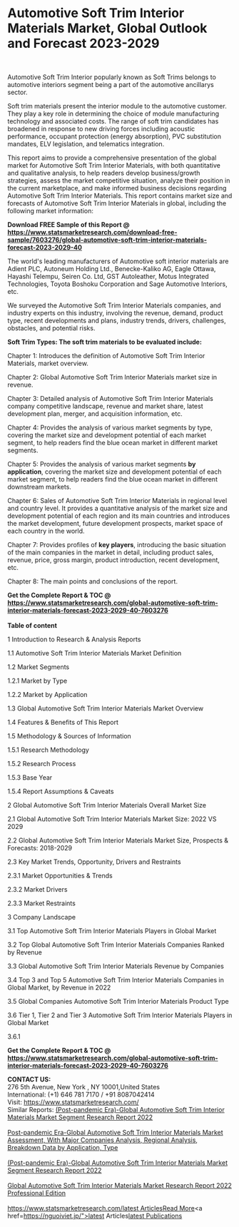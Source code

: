 <h1>Automotive Soft Trim Interior Materials Market, Global Outlook and Forecast 2023-2029</h1><br/><p>Automotive Soft Trim Interior popularly known as Soft Trims belongs to automotive interiors segment being a part of the automotive ancillarys sector.</p><p>Soft trim materials present the interior module to the automotive customer. They play a key role in determining the choice of module manufacturing technology and associated costs. The range of soft trim candidates has broadened in response to new driving forces including acoustic performance, occupant protection (energy absorption), PVC substitution mandates, ELV legislation, and telematics integration.</p><p>This report aims to provide a comprehensive presentation of the global market for Automotive Soft Trim Interior Materials, with both quantitative and qualitative analysis, to help readers develop business/growth strategies, assess the market competitive situation, analyze their position in the current marketplace, and make informed business decisions regarding Automotive Soft Trim Interior Materials. This report contains market size and forecasts of Automotive Soft Trim Interior Materials in global, including the following market information:</p><p><strong>Download FREE Sample of this Report @ <a href="https://www.statsmarketresearch.com/download-free-sample/7603276/global-automotive-soft-trim-interior-materials-forecast-2023-2029-40">https://www.statsmarketresearch.com/download-free-sample/7603276/global-automotive-soft-trim-interior-materials-forecast-2023-2029-40</a></strong></p><p>The world's leading manufacturers of Automotive soft interior materials are Adient PLC, Autoneum Holding Ltd., Benecke-Kaliko AG, Eagle Ottawa, Hayashi Telempu, Seiren Co. Ltd, GST Autoleather, Motus Integrated Technologies, Toyota Boshoku Corporation and Sage Automotive Interiors, etc.</p><p>We surveyed the Automotive Soft Trim Interior Materials companies, and industry experts on this industry, involving the revenue, demand, product type, recent developments and plans, industry trends, drivers, challenges, obstacles, and potential risks.</p><p><strong>Soft Trim Types: The soft trim materials to be evaluated include:</strong></p><p>Chapter 1: Introduces the definition of Automotive Soft Trim Interior Materials, market overview.</p><p>Chapter 2: Global Automotive Soft Trim Interior Materials market size in revenue.</p><p>Chapter 3: Detailed analysis of Automotive Soft Trim Interior Materials company competitive landscape, revenue and market share, latest development plan, merger, and acquisition information, etc.</p><p>Chapter 4: Provides the analysis of various market segments by type, covering the market size and development potential of each market segment, to help readers find the blue ocean market in different market segments.</p><p>Chapter 5: Provides the analysis of various market segments <strong>by application</strong>, covering the market size and development potential of each market segment, to help readers find the blue ocean market in different downstream markets.</p><p>Chapter 6: Sales of Automotive Soft Trim Interior Materials in regional level and country level. It provides a quantitative analysis of the market size and development potential of each region and its main countries and introduces the market development, future development prospects, market space of each country in the world.</p><p>Chapter 7: Provides profiles of <strong>key players</strong>, introducing the basic situation of the main companies in the market in detail, including product sales, revenue, price, gross margin, product introduction, recent development, etc.</p><p>Chapter 8: The main points and conclusions of the report.</p><div><b>Get the Complete Report & TOC @ <a href="https://www.statsmarketresearch.com/global-automotive-soft-trim-interior-materials-forecast-2023-2029-40-7603276">https://www.statsmarketresearch.com/global-automotive-soft-trim-interior-materials-forecast-2023-2029-40-7603276</a></b></div><br><b>Table of content</b><p>1 Introduction to Research & Analysis Reports<br />
 
  1.1 Automotive Soft Trim Interior Materials Market Definition<br />
 
  1.2 Market Segments<br />
 
  1.2.1 Market by Type<br />
 
  1.2.2 Market by Application<br />
 
  1.3 Global Automotive Soft Trim Interior Materials Market Overview<br />
 
  1.4 Features & Benefits of This Report<br />
 
  1.5 Methodology & Sources of Information<br />
 
  1.5.1 Research Methodology<br />
 
  1.5.2 Research Process<br />
 
  1.5.3 Base Year<br />
 
  1.5.4 Report Assumptions & Caveats<br />
 
 2 Global Automotive Soft Trim Interior Materials Overall Market Size<br />
 
  2.1 Global Automotive Soft Trim Interior Materials Market Size: 2022 VS 2029<br />
 
  2.2 Global Automotive Soft Trim Interior Materials Market Size, Prospects & Forecasts: 2018-2029<br />
 
  2.3 Key Market Trends, Opportunity, Drivers and Restraints<br />
 
  2.3.1 Market Opportunities & Trends<br />
 
  2.3.2 Market Drivers<br />
 
  2.3.3 Market Restraints<br />
 
 3 Company Landscape<br />
 
  3.1 Top Automotive Soft Trim Interior Materials Players in Global Market<br />
 
  3.2 Top Global Automotive Soft Trim Interior Materials Companies Ranked by Revenue<br />
 
  3.3 Global Automotive Soft Trim Interior Materials Revenue by Companies<br />
 
  3.4 Top 3 and Top 5 Automotive Soft Trim Interior Materials Companies in Global Market, by Revenue in 2022<br />
 
  3.5 Global Companies Automotive Soft Trim Interior Materials Product Type<br />
 
  3.6 Tier 1, Tier 2 and Tier 3 Automotive Soft Trim Interior Materials Players in Global Market<br />
 
  3.6.1 <br><div><b>Get the Complete Report & TOC @ <a href="https://www.statsmarketresearch.com/global-automotive-soft-trim-interior-materials-forecast-2023-2029-40-7603276">https://www.statsmarketresearch.com/global-automotive-soft-trim-interior-materials-forecast-2023-2029-40-7603276</a></b></div></p> <b>CONTACT US:</b><br>276 5th Avenue, New York , NY 10001,United States<br>International: (+1) 646 781 7170 / +91 8087042414<br>Visit: <a href="https://www.statsmarketresearch.com/">https://www.statsmarketresearch.com/</a><br>Similar Reports: <a href="https://www.statsmarketresearch.com/global-automotive-soft-trim-interior-materials-forecast-2023-2029-40-7603276">(Post-pandemic Era)-Global Automotive Soft Trim Interior Materials Market Segment Research Report 2022</a><br/><br/><a href="https://www.statsmarketresearch.com/global-automotive-soft-trim-interior-materials-forecast-2023-2029-40-7603276">Post-pandemic Era-Global Automotive Soft Trim Interior Materials Market Assessment, With Major Companies Analysis, Regional Analysis, Breakdown Data by Application, Type</a><br/><br/><a href="https://www.statsmarketresearch.com/global-automotive-soft-trim-interior-materials-forecast-2023-2029-40-7603276">(Post-pandemic Era)-Global Automotive Soft Trim Interior Materials Market Segment Research Report 2022</a><br/><br/><a href="https://www.statsmarketresearch.com/global-automotive-soft-trim-interior-materials-forecast-2023-2029-40-7603276">Global Automotive Soft Trim Interior Materials Market Research Report 2022 Professional Edition</a><br/><br/><a href="https://gyeongbokgung.com">https://www.statsmarketresearch.com/</a><a href="https://hallyeomaritime.com">latest Articles</a><a href="https://jingwansa.com">Read More</a><a href=https://nguoiviet.jp/">latest Articles</a><a href="https://www.intelmarketresearch.com/">latest Publications</a>